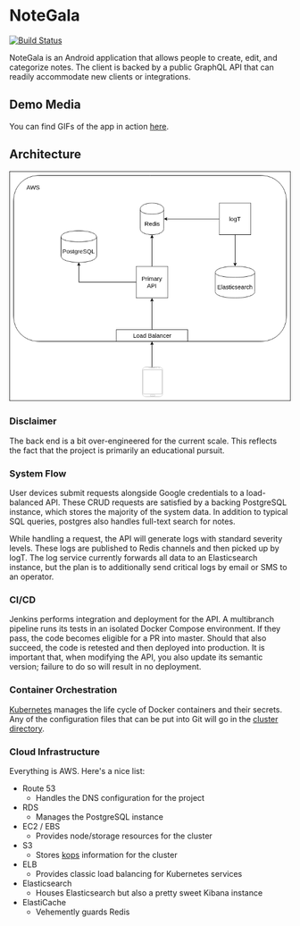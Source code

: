 # NoteGala
[![Build Status](http://jenkins.marcusposey.com:8081/buildStatus/icon?job=mlposey/notegala/master)](http://jenkins.marcusposey.com:8081/job/mlposey/job/notegala/job/master/)

NoteGala is an Android application that allows people to create, edit, and
categorize notes. The client is backed by a public GraphQL API that can
readily accommodate new clients or integrations.

## Demo Media
You can find GIFs of the app in action [here](res/demo).

## Architecture
![System Overview](res/system.png)

### Disclaimer
The back end is a bit over-engineered for the current scale. This reflects the fact that
the project is primarily an educational pursuit.

### System Flow
User devices submit requests alongside Google credentials to a load-balanced API. These CRUD
requests are satisfied by a backing PostgreSQL instance, which stores the majority of
the system data. In addition to typical SQL queries, postgres also handles full-text search
for notes.

While handling a request, the API will generate logs with standard severity levels. These
logs are published to Redis channels and then picked up by logT. The log service currently
forwards all data to an Elasticsearch instance, but the plan is to additionally send critical
logs by email or SMS to an operator.

### CI/CD
Jenkins performs integration and deployment for the API. A multibranch pipeline
runs its tests in an isolated Docker Compose environment. If they pass, the code becomes
eligible for a PR into master. Should that also succeed, the code is retested and then
deployed into production. It is important that, when modifying the API, you also update
its semantic version; failure to do so will result in no deployment.

### Container Orchestration
[Kubernetes](https://github.com/kubernetes/kubernetes) manages the life cycle of Docker
containers and their secrets. Any of the configuration files that can be put into Git
will go in the [cluster directory](cluster/).

### Cloud Infrastructure
Everything is AWS. Here's a nice list:
- Route 53
    - Handles the DNS configuration for the project
- RDS
    - Manages the PostgreSQL instance
- EC2 / EBS
    - Provides node/storage resources for the cluster
- S3
    - Stores [kops](https://github.com/kubernetes/kops) information for the cluster
- ELB
    - Provides classic load balancing for Kubernetes services
- Elasticsearch
    - Houses Elasticsearch but also a pretty sweet Kibana instance
- ElastiCache
    - Vehemently guards Redis
